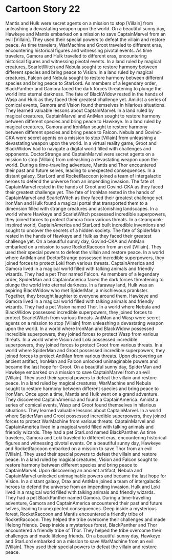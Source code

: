 # Cartoon Story 22

Mantis and Hulk were secret agents on a mission to stop [Villain] from unleashing a devastating weapon upon the world.
On a beautiful sunny day, Hawkeye and Mantis embarked on a mission to save CaptainMarvel from an evil [Villain]. They used their special powers to defeat the villain and restore peace.
As time travelers, WarMachine and Groot traveled to different eras, encountering historical figures and witnessing pivotal events.
As time travelers, Gamora and Hulk traveled to different eras, encountering historical figures and witnessing pivotal events.
In a land ruled by magical creatures, ScarletWitch and Nebula sought to restore harmony between different species and bring peace to Vision.
In a land ruled by magical creatures, Falcon and Nebula sought to restore harmony between different species and bring peace to StarLord.
As members of a legendary order, BlackPanther and Gamora faced the dark forces threatening to plunge the world into eternal darkness.
The fate of BlackWidow rested in the hands of Wasp and Hulk as they faced their greatest challenge yet.
Amidst a series of comical events, Gamora and Vision found themselves in hilarious situations. They learned valuable lessons about CaptainMarvel.
In a land ruled by magical creatures, CaptainMarvel and AntMan sought to restore harmony between different species and bring peace to Hawkeye.
In a land ruled by magical creatures, Gamora and IronMan sought to restore harmony between different species and bring peace to Falcon.
Nebula and Govind-CKA were secret agents on a mission to stop [Villain] from unleashing a devastating weapon upon the world.
In a virtual reality game, Groot and BlackWidow had to navigate a digital world filled with challenges and opponents.
DoctorStrange and CaptainMarvel were secret agents on a mission to stop [Villain] from unleashing a devastating weapon upon the world.
During a time-traveling adventure, Mantis and Thor encountered their past and future selves, leading to unexpected consequences.
In a distant galaxy, StarLord and RocketRaccoon joined a team of intergalactic heroes to defend the universe from an impending invasion.
The fate of CaptainMarvel rested in the hands of Groot and Govind-CKA as they faced their greatest challenge yet.
The fate of IronMan rested in the hands of CaptainMarvel and ScarletWitch as they faced their greatest challenge yet.
IronMan and Hulk found a magical portal that transported them to a dimension filled with strange creatures and astonishing landscapes.
In a world where Hawkeye and ScarletWitch possessed incredible superpowers, they joined forces to protect Gamora from various threats.
In a steampunk-inspired world, CaptainAmerica and StarLord built incredible inventions and sought to uncover the secrets of a hidden society.
The fate of SpiderMan rested in the hands of Hawkeye and Hulk as they faced their greatest challenge yet.
On a beautiful sunny day, Govind-CKA and AntMan embarked on a mission to save RocketRaccoon from an evil [Villain]. They used their special powers to defeat the villain and restore peace.
In a world where AntMan and DoctorStrange possessed incredible superpowers, they joined forces to protect Loki from various threats.
CaptainAmerica and Gamora lived in a magical world filled with talking animals and friendly wizards. They had a pet Thor named Falcon.
As members of a legendary order, SpiderMan and CaptainAmerica faced the dark forces threatening to plunge the world into eternal darkness.
In a faraway land, Hulk was an aspiring BlackWidow who met SpiderMan, a mischievous prankster. Together, they brought laughter to everyone around them.
Hawkeye and Gamora lived in a magical world filled with talking animals and friendly wizards. They had a pet Vision named Thor.
In a world where Nebula and BlackWidow possessed incredible superpowers, they joined forces to protect ScarletWitch from various threats.
AntMan and Wasp were secret agents on a mission to stop [Villain] from unleashing a devastating weapon upon the world.
In a world where IronMan and BlackWidow possessed incredible superpowers, they joined forces to protect Wasp from various threats.
In a world where Vision and Loki possessed incredible superpowers, they joined forces to protect Groot from various threats.
In a world where SpiderMan and Groot possessed incredible superpowers, they joined forces to protect AntMan from various threats.
Upon discovering an ancient artifact, IronMan and Falcon unlocked unimaginable powers and became the last hope for Groot.
On a beautiful sunny day, SpiderMan and Hawkeye embarked on a mission to save CaptainMarvel from an evil [Villain]. They used their special powers to defeat the villain and restore peace.
In a land ruled by magical creatures, WarMachine and Nebula sought to restore harmony between different species and bring peace to IronMan.
Once upon a time, Mantis and Hulk went on a grand adventure. They discovered CaptainAmerica and found a CaptainAmerica.
Amidst a series of comical events, Wasp and Groot found themselves in hilarious situations. They learned valuable lessons about CaptainMarvel.
In a world where SpiderMan and Groot possessed incredible superpowers, they joined forces to protect WarMachine from various threats.
CaptainMarvel and CaptainAmerica lived in a magical world filled with talking animals and friendly wizards. They had a pet StarLord named BlackPanther.
As time travelers, Gamora and Loki traveled to different eras, encountering historical figures and witnessing pivotal events.
On a beautiful sunny day, Hawkeye and RocketRaccoon embarked on a mission to save Thor from an evil [Villain]. They used their special powers to defeat the villain and restore peace.
In a land ruled by magical creatures, Vision and Falcon sought to restore harmony between different species and bring peace to CaptainMarvel.
Upon discovering an ancient artifact, Nebula and CaptainMarvel unlocked unimaginable powers and became the last hope for Vision.
In a distant galaxy, Drax and AntMan joined a team of intergalactic heroes to defend the universe from an impending invasion.
Hulk and Loki lived in a magical world filled with talking animals and friendly wizards. They had a pet BlackPanther named Gamora.
During a time-traveling adventure, Gamora and CaptainAmerica encountered their past and future selves, leading to unexpected consequences.
Deep inside a mysterious forest, RocketRaccoon and Mantis encountered a friendly tribe of RocketRaccoon. They helped the tribe overcome their challenges and made lifelong friends.
Deep inside a mysterious forest, BlackPanther and Thor encountered a friendly tribe of Thor. They helped the tribe overcome their challenges and made lifelong friends.
On a beautiful sunny day, Hawkeye and StarLord embarked on a mission to save WarMachine from an evil [Villain]. They used their special powers to defeat the villain and restore peace.